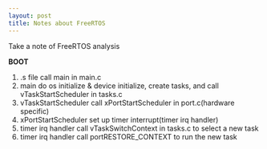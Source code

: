 ```yaml
---
layout: post
title: Notes about FreeRTOS
---
```


Take a note of FreeRTOS analysis  


**BOOT**
1. .s file call main in main.c  
2. main do os initialize & device initialize, create tasks, and call vTaskStartScheduler in tasks.c  
3. vTaskStartScheduler call xPortStartScheduler in port.c(hardware specific)  
4. xPortStartScheduler set up timer interrupt(timer irq handler)  
5. timer irq handler call vTaskSwitchContext in tasks.c to select a new task  
6. timer irq handler call portRESTORE_CONTEXT to run the new task
